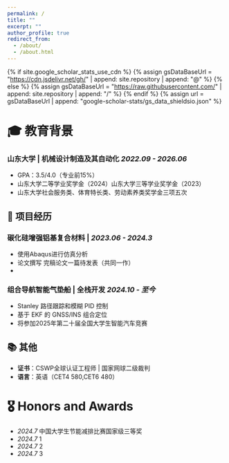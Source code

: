 ```yaml
---
permalink: /
title: ""
excerpt: ""
author_profile: true
redirect_from: 
  - /about/
  - /about.html
---
```


{% if site.google_scholar_stats_use_cdn %}
{% assign gsDataBaseUrl = "https://cdn.jsdelivr.net/gh/" | append: site.repository | append: "@" %}
{% else %}
{% assign gsDataBaseUrl = "https://raw.githubusercontent.com/" | append: site.repository | append: "/" %}
{% endif %}
{% assign url = gsDataBaseUrl | append: "google-scholar-stats/gs_data_shieldsio.json" %}

<span class='anchor' id='about-me'></span>

# 🎓 教育背景
### 山东大学 | 机械设计制造及其自动化 *2022.09 - 2026.06*
- GPA：3.5/4.0（专业前15%）
- 山东大学二等学业奖学金（2024）山东大学三等学业奖学金（2023）
- 山东大学社会服务类、体育特长类、劳动素养类奖学金三项五次


## 🚀 项目经历

### 碳化硅增强铝基复合材料 |  *2023.06 - 2024.3*
- 使用Abaqus进行仿真分析
- 论文撰写 完稿论文一篇待发表（共同一作）
- 

### 组合导航智能气垫船 | 全栈开发 *2024.10 - 至今*
- Stanley 路径跟踪和模糊 PID 控制
- 基于 EKF 的 GNSS/INS 组合定位
- 将参加2025年第二十届全国大学生智能汽车竞赛


## 📚 其他

- **证书**：CSWP全球认证工程师 | 国家网球二级裁判
- **语言**：英语（CET4 580,CET6 480）

# 🎖 Honors and Awards
- *2024.7* 中国大学生节能减排比赛国家级三等奖
- *2024.7* 1
- *2024.7* 2
- *2024.7* 3
